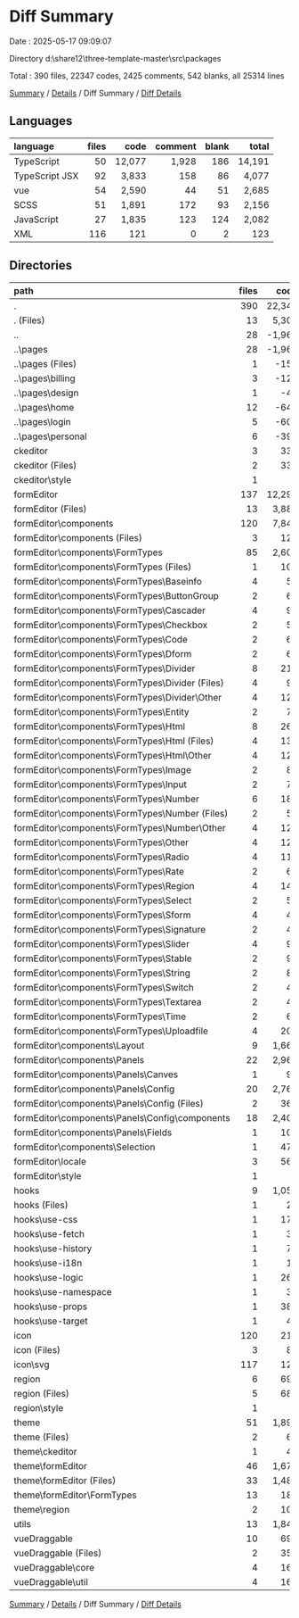 # Diff Summary

Date : 2025-05-17 09:09:07

Directory d:\\share12\\three-template-master\\src\\packages

Total : 390 files,  22347 codes, 2425 comments, 542 blanks, all 25314 lines

[Summary](results.md) / [Details](details.md) / Diff Summary / [Diff Details](diff-details.md)

## Languages
| language | files | code | comment | blank | total |
| :--- | ---: | ---: | ---: | ---: | ---: |
| TypeScript | 50 | 12,077 | 1,928 | 186 | 14,191 |
| TypeScript JSX | 92 | 3,833 | 158 | 86 | 4,077 |
| vue | 54 | 2,590 | 44 | 51 | 2,685 |
| SCSS | 51 | 1,891 | 172 | 93 | 2,156 |
| JavaScript | 27 | 1,835 | 123 | 124 | 2,082 |
| XML | 116 | 121 | 0 | 2 | 123 |

## Directories
| path | files | code | comment | blank | total |
| :--- | ---: | ---: | ---: | ---: | ---: |
| . | 390 | 22,347 | 2,425 | 542 | 25,314 |
| . (Files) | 13 | 5,307 | 218 | 68 | 5,593 |
| .. | 28 | -1,968 | -133 | -136 | -2,237 |
| ..\\pages | 28 | -1,968 | -133 | -136 | -2,237 |
| ..\\pages (Files) | 1 | -156 | -33 | -2 | -191 |
| ..\\pages\\billing | 3 | -122 | 0 | -5 | -127 |
| ..\\pages\\design | 1 | -44 | -1 | -2 | -47 |
| ..\\pages\\home | 12 | -645 | -90 | -82 | -817 |
| ..\\pages\\login | 5 | -603 | -9 | -16 | -628 |
| ..\\pages\\personal | 6 | -398 | 0 | -29 | -427 |
| ckeditor | 3 | 333 | 63 | 40 | 436 |
| ckeditor (Files) | 2 | 331 | 63 | 39 | 433 |
| ckeditor\\style | 1 | 2 | 0 | 1 | 3 |
| formEditor | 137 | 12,295 | 1,918 | 293 | 14,506 |
| formEditor (Files) | 13 | 3,888 | 1,533 | 31 | 5,452 |
| formEditor\\components | 120 | 7,841 | 383 | 258 | 8,482 |
| formEditor\\components (Files) | 3 | 127 | 4 | 6 | 137 |
| formEditor\\components\\FormTypes | 85 | 2,607 | 207 | 195 | 3,009 |
| formEditor\\components\\FormTypes (Files) | 1 | 103 | 10 | 2 | 115 |
| formEditor\\components\\FormTypes\\Baseinfo | 4 | 57 | 0 | 8 | 65 |
| formEditor\\components\\FormTypes\\ButtonGroup | 2 | 69 | 1 | 3 | 73 |
| formEditor\\components\\FormTypes\\Cascader | 4 | 99 | 7 | 11 | 117 |
| formEditor\\components\\FormTypes\\Checkbox | 2 | 58 | 7 | 5 | 70 |
| formEditor\\components\\FormTypes\\Code | 2 | 64 | 0 | 4 | 68 |
| formEditor\\components\\FormTypes\\Dform | 2 | 64 | 3 | 4 | 71 |
| formEditor\\components\\FormTypes\\Divider | 8 | 216 | 24 | 20 | 260 |
| formEditor\\components\\FormTypes\\Divider (Files) | 4 | 91 | 7 | 11 | 109 |
| formEditor\\components\\FormTypes\\Divider\\Other | 4 | 125 | 17 | 9 | 151 |
| formEditor\\components\\FormTypes\\Entity | 2 | 76 | 3 | 2 | 81 |
| formEditor\\components\\FormTypes\\Html | 8 | 262 | 25 | 20 | 307 |
| formEditor\\components\\FormTypes\\Html (Files) | 4 | 137 | 8 | 11 | 156 |
| formEditor\\components\\FormTypes\\Html\\Other | 4 | 125 | 17 | 9 | 151 |
| formEditor\\components\\FormTypes\\Image | 2 | 81 | 0 | 4 | 85 |
| formEditor\\components\\FormTypes\\Input | 2 | 73 | 11 | 5 | 89 |
| formEditor\\components\\FormTypes\\Number | 6 | 182 | 24 | 14 | 220 |
| formEditor\\components\\FormTypes\\Number (Files) | 2 | 57 | 7 | 5 | 69 |
| formEditor\\components\\FormTypes\\Number\\Other | 4 | 125 | 17 | 9 | 151 |
| formEditor\\components\\FormTypes\\Other | 4 | 125 | 17 | 9 | 151 |
| formEditor\\components\\FormTypes\\Radio | 4 | 111 | 7 | 10 | 128 |
| formEditor\\components\\FormTypes\\Rate | 2 | 60 | 8 | 5 | 73 |
| formEditor\\components\\FormTypes\\Region | 4 | 143 | 7 | 11 | 161 |
| formEditor\\components\\FormTypes\\Select | 2 | 50 | 7 | 5 | 62 |
| formEditor\\components\\FormTypes\\Sform | 4 | 46 | 1 | 4 | 51 |
| formEditor\\components\\FormTypes\\Signature | 2 | 42 | 7 | 5 | 54 |
| formEditor\\components\\FormTypes\\Slider | 4 | 92 | 7 | 11 | 110 |
| formEditor\\components\\FormTypes\\Stable | 2 | 97 | 1 | 4 | 102 |
| formEditor\\components\\FormTypes\\String | 2 | 85 | 2 | 5 | 92 |
| formEditor\\components\\FormTypes\\Switch | 2 | 42 | 7 | 5 | 54 |
| formEditor\\components\\FormTypes\\Textarea | 2 | 42 | 7 | 5 | 54 |
| formEditor\\components\\FormTypes\\Time | 2 | 64 | 7 | 5 | 76 |
| formEditor\\components\\FormTypes\\Uploadfile | 4 | 204 | 7 | 9 | 220 |
| formEditor\\components\\Layout | 9 | 1,669 | 82 | 27 | 1,778 |
| formEditor\\components\\Panels | 22 | 2,961 | 81 | 27 | 3,069 |
| formEditor\\components\\Panels\\Canves | 1 | 90 | 4 | 3 | 97 |
| formEditor\\components\\Panels\\Config | 20 | 2,765 | 65 | 22 | 2,852 |
| formEditor\\components\\Panels\\Config (Files) | 2 | 365 | 6 | 3 | 374 |
| formEditor\\components\\Panels\\Config\\components | 18 | 2,400 | 59 | 19 | 2,478 |
| formEditor\\components\\Panels\\Fields | 1 | 106 | 12 | 2 | 120 |
| formEditor\\components\\Selection | 1 | 477 | 9 | 3 | 489 |
| formEditor\\locale | 3 | 563 | 1 | 3 | 567 |
| formEditor\\style | 1 | 3 | 1 | 1 | 5 |
| hooks | 9 | 1,050 | 50 | 19 | 1,119 |
| hooks (Files) | 1 | 20 | 1 | 0 | 21 |
| hooks\\use-css | 1 | 173 | 1 | 1 | 175 |
| hooks\\use-fetch | 1 | 30 | 2 | 1 | 33 |
| hooks\\use-history | 1 | 79 | 8 | 1 | 88 |
| hooks\\use-i18n | 1 | 16 | 9 | 2 | 27 |
| hooks\\use-logic | 1 | 267 | 16 | 3 | 286 |
| hooks\\use-namespace | 1 | 36 | 0 | 1 | 37 |
| hooks\\use-props | 1 | 384 | 13 | 5 | 402 |
| hooks\\use-target | 1 | 45 | 0 | 5 | 50 |
| icon | 120 | 212 | 1 | 10 | 223 |
| icon (Files) | 3 | 83 | 1 | 7 | 91 |
| icon\\svg | 117 | 129 | 0 | 3 | 132 |
| region | 6 | 690 | 9 | 43 | 742 |
| region (Files) | 5 | 688 | 8 | 42 | 738 |
| region\\style | 1 | 2 | 1 | 1 | 4 |
| theme | 51 | 1,891 | 172 | 93 | 2,156 |
| theme (Files) | 2 | 63 | 0 | 2 | 65 |
| theme\\ckeditor | 1 | 48 | 1 | 1 | 50 |
| theme\\formEditor | 46 | 1,674 | 168 | 88 | 1,930 |
| theme\\formEditor (Files) | 33 | 1,486 | 165 | 74 | 1,725 |
| theme\\formEditor\\FormTypes | 13 | 188 | 3 | 14 | 205 |
| theme\\region | 2 | 106 | 3 | 2 | 111 |
| utils | 13 | 1,845 | 111 | 36 | 1,992 |
| vueDraggable | 10 | 692 | 16 | 76 | 784 |
| vueDraggable (Files) | 2 | 359 | 16 | 37 | 412 |
| vueDraggable\\core | 4 | 168 | 0 | 26 | 194 |
| vueDraggable\\util | 4 | 165 | 0 | 13 | 178 |

[Summary](results.md) / [Details](details.md) / Diff Summary / [Diff Details](diff-details.md)
